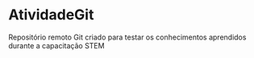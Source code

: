 # AtividadeGit
Repositório remoto Git criado para testar os conhecimentos aprendidos durante a capacitação STEM
